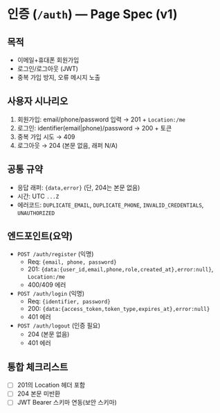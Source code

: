 # 인증 (`/auth`) — Page Spec (v1)

## 목적
- 이메일+휴대폰 회원가입
- 로그인/로그아웃 (JWT)
- 중복 가입 방지, 오류 메시지 노출

## 사용자 시나리오
1) 회원가입: email/phone/password 입력 → 201 + `Location:/me`
2) 로그인: identifier(email|phone)/password → 200 + 토큰
3) 중복 가입 시도 → 409
4) 로그아웃 → 204 (본문 없음, 래퍼 N/A)

## 공통 규약
- 응답 래퍼: `{data,error}` (단, 204는 본문 없음)
- 시간: UTC `...Z`
- 에러코드: `DUPLICATE_EMAIL`, `DUPLICATE_PHONE`, `INVALID_CREDENTIALS`, `UNAUTHORIZED`

## 엔드포인트(요약)
- `POST /auth/register` (익명)
  - Req: `{email, phone, password}`
  - 201: `{data:{user_id,email,phone,role,created_at},error:null}`, `Location:/me`
  - 400/409 에러
- `POST /auth/login` (익명)
  - Req: `{identifier, password}`
  - 200: `{data:{access_token,token_type,expires_at},error:null}`
  - 401 에러
- `POST /auth/logout` (인증 필요)
  - 204 (본문 없음)
  - 401 에러

## 통합 체크리스트
- [ ] 201의 Location 헤더 포함
- [ ] 204 본문 미반환
- [ ] JWT Bearer 스키마 연동(보안 스키마)
